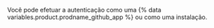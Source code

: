 Você pode efetuar a autenticação como uma {% data variables.product.prodname_github_app %} ou como uma instalação.
